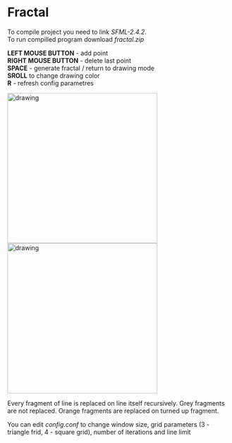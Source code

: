 # Fractal

To compile project you need to link _SFML-2.4.2_.<br>
To run compilled program download _fractal.zip_

**LEFT MOUSE BUTTON** - add point <br>
**RIGHT MOUSE BUTTON** - delete last point <br>
**SPACE** - generate fractal / return to drawing mode <br>
**SROLL** to change drawing color <br>
**R** -  refresh config parametres 


<img src="https://cdn.discordapp.com/attachments/444936496135536672/577161242523860993/unknown.png" alt="drawing" width="340"/> <img src="https://cdn.discordapp.com/attachments/444936496135536672/577161387344658432/unknown.png" alt="drawing" width="340"/>

Every fragment of line is replaced on line itself recursively.
Grey fragments are not replaced.
Orange fragments are replaced on turned up fragment.

You can edit _config.conf_ to change window size, grid parameters (3 - triangle frid, 4 - square grid), number of iterations and line limit 

